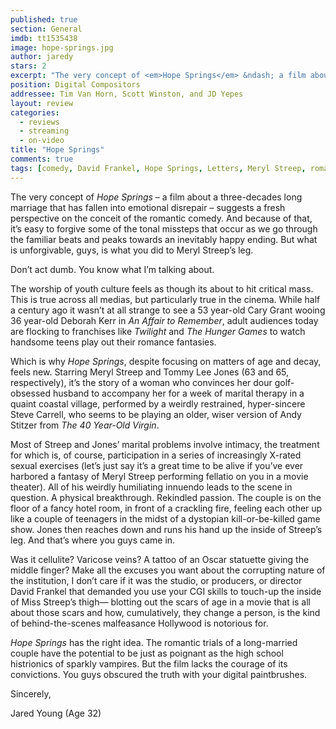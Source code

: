 ```yaml
---
published: true
section: General
imdb: tt1535438
image: hope-springs.jpg
author: jaredy 
stars: 2
excerpt: "The very concept of <em>Hope Springs</em> &ndash; a film about a three-decades long marriage that has fallen into emotional disrepair &ndash; suggests a fresh perspective on the conceit of the romantic comedy."
position: Digital Compositors
addressee: Tim Van Horn, Scott Winston, and JD Yepes
layout: review
categories:
  - reviews
  - streaming
  - on-video
title: "Hope Springs"
comments: true
tags: [comedy, David Frankel, Hope Springs, Letters, Meryl Streep, romance, Romantic Comedy, Tommy Lee Jones]
---
```

<p>The very concept of <em>Hope Springs</em> &ndash; a film about a three-decades long marriage that has fallen into emotional disrepair &ndash; suggests a fresh perspective on the conceit of the romantic comedy. And because of that, it&rsquo;s easy to forgive some of the tonal missteps that occur as we go through the familiar beats and peaks towards an inevitably happy ending. But what is unforgivable, guys, is what you did to Meryl Streep&rsquo;s leg.&nbsp;&nbsp;</p>
<p>Don&rsquo;t act dumb. You know what I&rsquo;m talking about.</p>
<p>The worship of youth culture feels as though its about to hit critical mass. This is true across all medias, but particularly true in the cinema. While half a century ago it wasn&rsquo;t at all strange to see a 53 year-old Cary Grant wooing 36 year-old Deborah Kerr in <em>An Affair to Remember</em>, adult audiences today are flocking to franchises like <em>Twilight</em> and <em>The Hunger Games</em> to watch handsome teens play out their romance fantasies.</p>
<p>Which is why <em>Hope Springs</em>, despite focusing on matters of age and decay, feels new. Starring Meryl Streep and Tommy Lee Jones (63 and 65, respectively), it&rsquo;s the story of a woman who convinces her dour golf-obsessed husband to accompany her for a week of marital therapy in a quaint coastal village, performed by a weirdly restrained, hyper-sincere Steve Carrell, who seems to be playing an older, wiser version of Andy Stitzer from <em>The 40 Year-Old Virgin</em>. &nbsp;&nbsp;</p>
<p>Most of Streep and Jones&rsquo; marital problems involve intimacy, the treatment for which is, of course, participation in a series of increasingly X-rated sexual exercises (let&rsquo;s just say it&rsquo;s a great time to be alive if you&rsquo;ve ever harbored a fantasy of Meryl Streep performing fellatio on you in a movie theater). All of his weirdly humiliating innuendo leads to the scene in question. A physical breakthrough. Rekindled passion. The couple is on the floor of a fancy hotel room, in front of a crackling fire, feeling each other up like a couple of teenagers in the midst of a dystopian kill-or-be-killed game show. Jones then reaches down and runs his hand up the inside of Streep&rsquo;s leg. And that&rsquo;s where you guys came in.</p>
<p>Was it cellulite? Varicose veins? A tattoo of an Oscar statuette giving the middle finger? Make all the excuses you want about the corrupting nature of the institution, I don&rsquo;t care if it was the studio, or producers, or director David Frankel that demanded you use your CGI skills to touch-up the inside of Miss Streep&rsquo;s thigh&mdash; blotting out the scars of age in a movie that is all about those scars and how, cumulatively, they change a person, is the kind of behind-the-scenes malfeasance Hollywood is notorious for.</p>
<p><em>Hope Springs</em> has the right idea. The romantic trials of a long-married couple have the potential to be just as poignant as the high school histrionics of sparkly vampires. But the film lacks the courage of its convictions. You guys obscured the truth with your digital paintbrushes.</p>
<p>Sincerely,</p>
<p>Jared Young (Age 32)</p>
